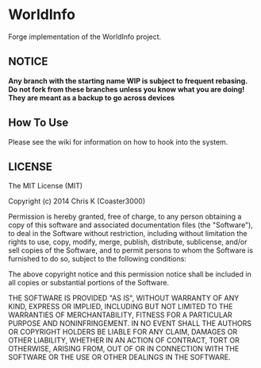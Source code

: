 # WorldInfo
Forge implementation of the WorldInfo project.

## NOTICE
**Any branch with the starting name WIP is subject to frequent rebasing. Do not fork from these branches unless you 
know what you are doing! They are meant as a backup to go across devices**

## How To Use

Please see the wiki for information on how to hook into the system.

## LICENSE
The MIT License (MIT)

Copyright (c) 2014 Chris K (Coaster3000)

Permission is hereby granted, free of charge, to any person obtaining a copy of this software and associated documentation files (the "Software"), to deal in the Software without restriction, including without limitation the rights to use, copy, modify, merge, publish, distribute, sublicense, and/or sell copies of the Software, and to permit persons to whom the Software is furnished to do so, subject to the following conditions:

The above copyright notice and this permission notice shall be included in all copies or substantial portions of the Software.

THE SOFTWARE IS PROVIDED "AS IS", WITHOUT WARRANTY OF ANY KIND, EXPRESS OR IMPLIED, INCLUDING BUT NOT LIMITED TO THE WARRANTIES OF MERCHANTABILITY, FITNESS FOR A PARTICULAR PURPOSE AND NONINFRINGEMENT. IN NO EVENT SHALL THE AUTHORS OR COPYRIGHT HOLDERS BE LIABLE FOR ANY CLAIM, DAMAGES OR OTHER LIABILITY, WHETHER IN AN ACTION OF CONTRACT, TORT OR OTHERWISE, ARISING FROM, OUT OF OR IN CONNECTION WITH THE SOFTWARE OR THE USE OR OTHER DEALINGS IN THE SOFTWARE.